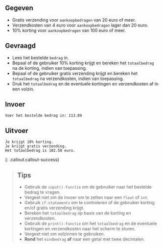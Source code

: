 ## Gegeven
* Gratis verzending voor `aankoopbedragen` van 20 euro of meer.
* Verzendkosten van 4 euro voor `aankoopbedragen` lager dan 20 euro.
* 10% korting voor `aankoopbedragen` van 100 euro of meer.

## Gevraagd
* Lees het bestelde `bedrag` in.
* Bepaal of de gebruiker 10% korting krijgt en bereken het `totaalbedrag` na de korting, indien van toepassing.
* Bepaal of de gebruiker gratis verzending krijgt en bereken het `totaalbedrag` na verzendkosten, indien van toepassing.
* Druk het `totaalbedrag` en de eventuele kortingen en verzendkosten af in een volzin.

## Invoer
```
Voer het bestelde bedrag in: 113.89
```

## Uitvoer
```
Je krijgt 10% korting.
Je krijgt gratis verzending.
Het totaalbedrag is 102.50 euro.
```

{: .callout.callout-success}
>## Tips
>* Gebruik de `input()-functie` om de gebruiker naar het bestelde bedrag te vragen. 
>* Vergeet niet om de invoer om te zetten naar een `float` of `int`.
>* Gebruik `if-statements` om te controleren of de gebruiker korting en/of gratis verzending krijgt.
>* Bereken het `totaalbedrag` op basis van de korting en verzendkosten.
>* Gebruik de `print()-functie` om het `totaalbedrag` en de eventuele kortingen en verzendkosten naar het scherm te sturen. 
>* Vergeet niet om volzinnen te gebruiken.
>* **Rond** het `eindbedrag` **af** naar een getal met twee decimalen. 
